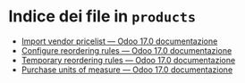 # Indice dei file in `products`

- [Import vendor pricelist — Odoo 17.0 documentazione](./pricelist.md)
- [Configure reordering rules — Odoo 17.0 documentazione](./reordering.md)
- [Temporary reordering rules — Odoo 17.0 documentazione](./temporary_reordering.md)
- [Purchase units of measure — Odoo 17.0 documentazione](./uom.md)
